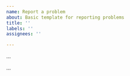 ```yaml
---
name: Report a problem
about: Basic template for reporting problems
title: ''
labels: ''
assignees: ''

---
```


<!--- Write a short description of the problem here. -->
…

<!--- Provide more details here. *Do not* propose a solution. You can propose a solution later in the comments. -->
…
